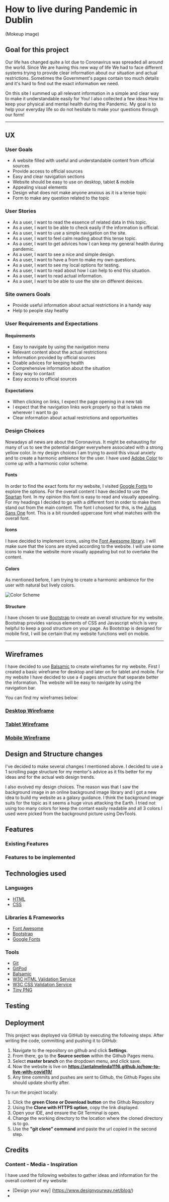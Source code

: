 # **How to live during Pandemic in Dublin**

(Mokeup image)

## **Goal for this project** 

Our life has changed quite a lot due to Coronavirus was spreaded all around the world. 
Since We are having this new way of life We had to face different systems trying to provide clear information about our situation and actual restrictions.
Sometimes the Government's pages contain too much details and it's hard to find out the exact information we need.

On this site I summed up all relevant information in a simple and clear way to make it understandable easily for You!
I also collected a few ideas How to keep your physical and mental health during the Pandemic.
My goal is to help your everyday life so do not hesitate to make your questions through our form!

---

## **UX**

### **User Goals**

* A website filled with useful and understandable content from official sources
* Provide access to official sources
* Easy and clear navigation sections
* Website should be easy to use on desktop, tablet & mobile
* Appealing visual elements
* Design what does not make anyone anxious as it is a tense topic 
* Form to make any question related to the topic

### **User Stories**

* As a user, I want to read the essence of related data in this topic.
* As a user, I want to be able to check easily if the information is official.
* As a user, I want to use a simple navigation on the site.
* As a user, I want to feel calm reading about this tense topic.
* As a user, I want to get advices how I can keep my general health during pandemic.
* As a user, I want to see a nice and simple design.
* As a user, I want to have a from to make my own questions.
* As a user, I want to see my local options for testing.
* As a user, I want to read about how I can help to end this situation.
* As a user, I want to read actual information.
* As a user, I want to be able to use the site on different devices.

### **Site owners Goals**

* Provide useful information about actual restrictions in a handy way
* Help to people stay heathy

### **User Requirements and Expectations**

#### Requirements

* Easy to navigate by using the navigation menu
* Relevant content about the actual restrictions 
* Information provided by official sources
* Doable advices for keeping health
* Comprehensive information about the situation
* Easy way to contact 
* Easy access to official sources

#### Expectations

* When clicking on links, I expect the page opening in a new tab
* I expect that the navigation links work properly so that is takes me wherever I want to go
* Clear information about actual restrictions and opportunities

### **Design Choices**

Nowadays all news are about the Coronavirus. It might be exhausting for many of us to see the potential danger everywhere associated with a strong yellow color.
In my design choices I am trying to avoid this visual anxiety and to create a harmonic ambience for the user.
I have used [Adobe Color](https://color.adobe.com/) to come up with a harmonic color scheme.

#### Fonts

In order to find the exact fonts for my website, I visited [Google Fonts](https://fonts.google.com/ "Google Fonts") to explore the options.
For the overall content I have decided to use the [Spartan](https://fonts.google.com/specimen/Spartan?query=spartan#standard-styles "Google fonts: Spartan") font. In my opinion this font is easy to read and visually appealing.
For my headings I decided to go with a different font in order to make them stand out from the main content. The font I choosed for this, is the [Julius Sans One](https://fonts.google.com/specimen/Julius+Sans+One?query=ju#standard-styles "Google Fonts: Julius Sans One") font.
This is a bit rounded uppercase font what matches with the overall font.

#### Icons

I have decided to implement icons, using the [Font Awesome library](https://fontawesome.com/ "Font Awesome"). I will make sure that the icons are styled according to the website. I will use some icons to make the website more visually appealing but not to overtake the content.

#### Colors

As mentioned before, I am trying to create a harmonic ambience for the user with natural but lively colors.

![Color Scheme](wireframes/color-scheme.jpeg)

#### Structure

I have chosen to use [Bootstrap](https://getbootstrap.com/) to create an overall structure for my website. 
Bootstrap provides various elements of CSS and Javascript which is very helpful to keep a good structure on your page. 
As Bootstrap is designed for mobile first, I will be certain that my website functions well on mobile.

--- 

## **Wireframes**

I have decided to use [Balsamic](https://balsamiq.com/wireframes/) to create wireframes for my website. 
First I created a basic wireframe for desktop and later on for tablet and mobile. 
For my website I have decided to use a 4 pages structure that separate better the information.
The website will be easy to navigate by using the navigation bar.

You can find my wireframes below:

### [Desktop Wireframe](wireframes/desktop-wireframe.pdf)

### [Tablet Wireframe](wireframes/tablet-wireframe.pdf)

### [Mobile Wireframe](wireframes/mobile-wireframe.pdf)

## **Design and Structure changes**

I've decided to make several changes I mentioned above. I decided to use a 1 scrolling page structure for my mentor's advice as it fits better for my ideas and for the actual web design trends.

I also evolved my design choices. The reason was that I saw the background image in an online background image library and I got a new idea to build my website as a galaxy guidance.
I think the background image suits for the topic as it seems a huge virus attacking the Earth. I tried not using too many colors for keep the contant easily readable and all 3 colors I used were picked from the background picture using DevTools. 

## **Features**

### **Existing Features**

### **Features to be implemented**

## **Technologies used**

### **Languages**

* [HTML](https://en.wikipedia.org/wiki/HTML)
* [CSS](https://en.wikipedia.org/wiki/Cascading_Style_Sheets)

### **Libraries & Frameworks**

* [Font Awesome](https://fontawesome.com/)
* [Bootstrap](https://getbootstrap.com/)
* [Google Fonts](https://fonts.google.com/)

### **Tools**
* [Git](https://git-scm.com/)
* [GitPod](https://www.gitpod.io/)
* [Balsamic](https://balsamiq.com/wireframes/)
* [W3C HTML Validation Service](https://validator.w3.org/)
* [W3C CSS Validation Service](https://jigsaw.w3.org/css-validator/)
* [Tiny PNG](https://tinypng.com/)

## **Testing**

## **Deployment**

This project was deployed via GitHub by executing the following steps.
After writing the code, committing and pushing it to GitHub:

1. Navigate to the repository on github and click **Settings**.
1. From there, go to the **Source section** within the Github Pages menu.
1. Select **master branch** on the dropdown menu, and click save.
1. Now the website is live on **https://antalmelinda1116.github.io/how-to-live-with-covid19/**
1. Any time commits and pushes are sent to Github, the Github Pages site should update shortly after.

To run the project locally:

1. Click the **green Clone or Download button** on the Github Repository
1. Using the **Clone with HTTPS option**, copy the link displayed.
1. Open your IDE, and ensure the Git Terminal is open.
1. Change the working directory to the location where the cloned directory is to go.
1. Use the **"git clone" command** and paste the url copied in the second step.

## **Credits**

### Content - Media - Inspiration

I have used the following websites to gather ideas and information for the overall content of my website: 

* [Design your way] (https://www.designyourway.net/blog/)
*

